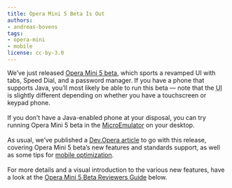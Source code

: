 ```yaml
---
title: Opera Mini 5 Beta Is Out
authors:
- andreas-bovens
tags:
- opera-mini
- mobile
license: cc-by-3.0
---
```

We’ve just released <a href="http://www.opera.com/mini/next/">Opera Mini 5 beta</a>, which sports a revamped UI with tabs, Speed Dial, and a password manager. If you have a phone that supports Java, you’ll most likely be able to run this beta — note that the <abbr title="User Interface">UI</abbr> is slightly different depending on whether you have a touchscreen or keypad phone. <br/><br/>If you don’t have a Java-enabled phone at your disposal, you can try running Opera Mini 5 beta in the <a href="http://www.flickr.com/photos/redux/3925099775/">MicroEmulator</a> on your desktop.<br/><br/>As usual, we’ve published a <a href="https://dev.opera.com/articles/view/opera-mini-5-beta-developers/">Dev.Opera article</a> to go with this release, covering Opera Mini 5 beta’s new features and standards support, as well as some tips for <a href="https://dev.opera.com/articles/view/opera-mini-5-beta-developers/#optimizing">mobile optimization</a>. <br/><br/>For more details and a visual introduction to the various new features, have a look at the <a href="https://www.youtube.com/watch?v=joBaCW8abNE">Opera Mini 5 Beta Reviewers Guide</a> below.<br/><br/><object width="425" height="344"><param name="movie" value="https://www.youtube.com/v/joBaCW8abNE&amp;hl=en&amp;fs=1&amp;rel=0" /><param name="allowFullScreen" value="true" /><param name="allowscriptaccess" value="never" /><embed src="https://www.youtube.com/v/joBaCW8abNE&amp;hl=en&amp;fs=1&amp;rel=0" type="application/x-shockwave-flash" allowfullscreen="true" width="425" height="344" allowscriptaccess="never" /></object><br/><br/>
